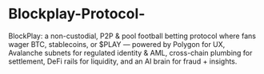# Blockplay-Protocol-
BlockPlay: a non-custodial, P2P &amp; pool football betting protocol where fans wager BTC, stablecoins, or $PLAY — powered by Polygon for UX, Avalanche subnets for regulated identity &amp; AML, cross-chain plumbing for settlement, DeFi rails for liquidity, and an AI brain for fraud + insights.
